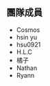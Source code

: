 # <h2>團隊成員</h2>
<ul> 
    <li>Cosmos</li>
    <li>hsin yu</li>
    <li>hsu0921</li>
    <li>H.L.C</li>
    <li>橘子</li>
    <li>Nathan</li>
    <li>Ryann</li>
</ul>
